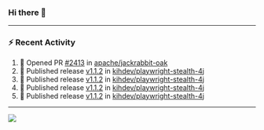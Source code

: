 ### Hi there 👋

---

### :zap: Recent Activity

<!--START_SECTION:activity-->
1. 💪 Opened PR [#2413](https://github.com/apache/jackrabbit-oak/pull/2413) in [apache/jackrabbit-oak](https://github.com/apache/jackrabbit-oak)
2. 🚀 Published release [v1.1.2](https://github.com/kihdev/playwright-stealth-4j/releases/tag/v1.1.2) in [kihdev/playwright-stealth-4j](https://github.com/kihdev/playwright-stealth-4j)
3. 🚀 Published release [v1.1.2](https://github.com/kihdev/playwright-stealth-4j/releases/tag/v1.1.2) in [kihdev/playwright-stealth-4j](https://github.com/kihdev/playwright-stealth-4j)
4. 🚀 Published release [v1.1.2](https://github.com/kihdev/playwright-stealth-4j/releases/tag/v1.1.2) in [kihdev/playwright-stealth-4j](https://github.com/kihdev/playwright-stealth-4j)
5. 🚀 Published release [v1.1.2](https://github.com/kihdev/playwright-stealth-4j/releases/tag/v1.1.2) in [kihdev/playwright-stealth-4j](https://github.com/kihdev/playwright-stealth-4j)
<!--END_SECTION:activity-->

---

<!--
**fabriziofortino/fabriziofortino** is a ✨ _special_ ✨ repository because its `README.md` (this file) appears on your GitHub profile.

Here are some ideas to get you started:

- 🔭 I’m currently working on ...
- 🌱 I’m currently learning ...
- 👯 I’m looking to collaborate on ...
- 🤔 I’m looking for help with ...
- 💬 Ask me about ...
- 📫 How to reach me: ...
- 😄 Pronouns: ...
- ⚡ Fun fact: ...
-->
![](https://komarev.com/ghpvc/?username=fabriziofortino)
